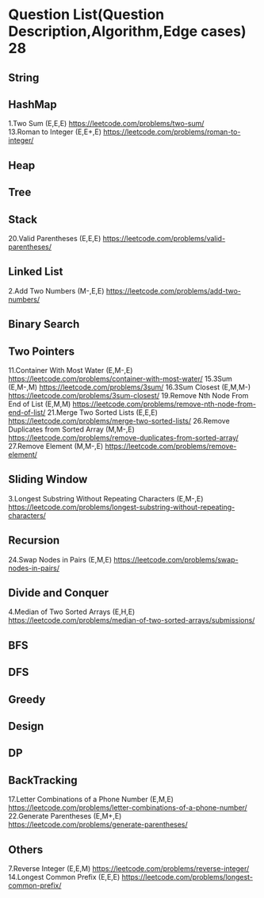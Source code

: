 # Question List(Question Description,Algorithm,Edge cases)  28
## String
## HashMap
1.Two Sum (E,E,E) https://leetcode.com/problems/two-sum/  
13.Roman to Integer (E,E+,E) https://leetcode.com/problems/roman-to-integer/
## Heap
## Tree
## Stack
20.Valid Parentheses (E,E,E) https://leetcode.com/problems/valid-parentheses/
## Linked List
2.Add Two Numbers (M-,E,E) https://leetcode.com/problems/add-two-numbers/
## Binary Search
## Two Pointers
11.Container With Most Water (E,M-,E) https://leetcode.com/problems/container-with-most-water/
15.3Sum (E,M-,M)  https://leetcode.com/problems/3sum/
16.3Sum Closest (E,M,M-) https://leetcode.com/problems/3sum-closest/
19.Remove Nth Node From End of List (E,M,M) https://leetcode.com/problems/remove-nth-node-from-end-of-list/
21.Merge Two Sorted Lists (E,E,E) https://leetcode.com/problems/merge-two-sorted-lists/
26.Remove Duplicates from Sorted Array (M,M-,E) https://leetcode.com/problems/remove-duplicates-from-sorted-array/
27.Remove Element (M,M-,E) https://leetcode.com/problems/remove-element/
## Sliding Window
3.Longest Substring Without Repeating Characters (E,M-,E) https://leetcode.com/problems/longest-substring-without-repeating-characters/
## Recursion
24.Swap Nodes in Pairs (E,M,E) https://leetcode.com/problems/swap-nodes-in-pairs/
## Divide and Conquer
4.Median of Two Sorted Arrays (E,H,E) https://leetcode.com/problems/median-of-two-sorted-arrays/submissions/
## BFS
## DFS
## Greedy
## Design
## DP
## BackTracking
17.Letter Combinations of a Phone Number (E,M,E) https://leetcode.com/problems/letter-combinations-of-a-phone-number/
22.Generate Parentheses (E,M+,E) https://leetcode.com/problems/generate-parentheses/
## Others
7.Reverse Integer (E,E,M) https://leetcode.com/problems/reverse-integer/
14.Longest Common Prefix (E,E,E) https://leetcode.com/problems/longest-common-prefix/

